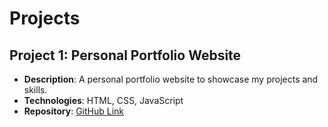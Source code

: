 # Projects

## Project 1: Personal Portfolio Website
- **Description**: A personal portfolio website to showcase my projects and skills.
- **Technologies**: HTML, CSS, JavaScript
- **Repository**: [GitHub Link](https://github.com/MuhammadShibli/portfolio)
